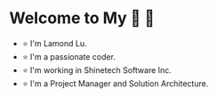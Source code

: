 # Welcome to My  :pineapple: :tomato:

-  :star: I'm Lamond Lu.
-  :star: I'm a passionate coder.
-  :star: I'm working in Shinetech Software Inc.
-  :star: I'm a Project Manager and Solution Architecture.
